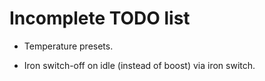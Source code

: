 Incomplete TODO list
====================

* Temperature presets.

* Iron switch-off on idle (instead of boost) via iron switch.
